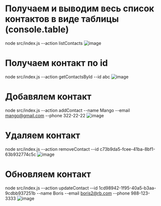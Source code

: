 # Получаем и выводим весь список контактов в виде таблицы (console.table)
node src/index.js --action listContacts
![image](https://user-images.githubusercontent.com/88406133/192118331-01db7990-00d3-47cb-8b0b-dac3537600f6.png)


# Получаем контакт по id
node src/index.js --action getContactsById --id abc
![image](https://user-images.githubusercontent.com/88406133/192118651-c05faf38-0f6a-4caa-bd5c-7fdc0ed130ef.png)


# Добавялем контакт
node src/index.js --action addContact --name Mango --email mango@gmail.com --phone 322-22-22
![image](https://user-images.githubusercontent.com/88406133/192118691-7cb68d6d-027c-46ee-bfe8-1ad399d92107.png)


# Удаляем контакт
node src/index.js --action removeContact --id c73b9da5-fcee-41ba-8bf1-63b932774c5c
![image](https://user-images.githubusercontent.com/88406133/192118715-078410f5-8c69-4b51-95f3-cc95d7e9723e.png)

# Обновляем контакт
node src/index.js --action updateContact --id 1cd98942-1f95-40a5-b3aa-9cdbb937251b --name Boris --email boris2@rb.com --phone 988-123-3333
![image](https://user-images.githubusercontent.com/88406133/192118925-737e4886-ac3c-4d9d-ae2d-aba40023018f.png)


